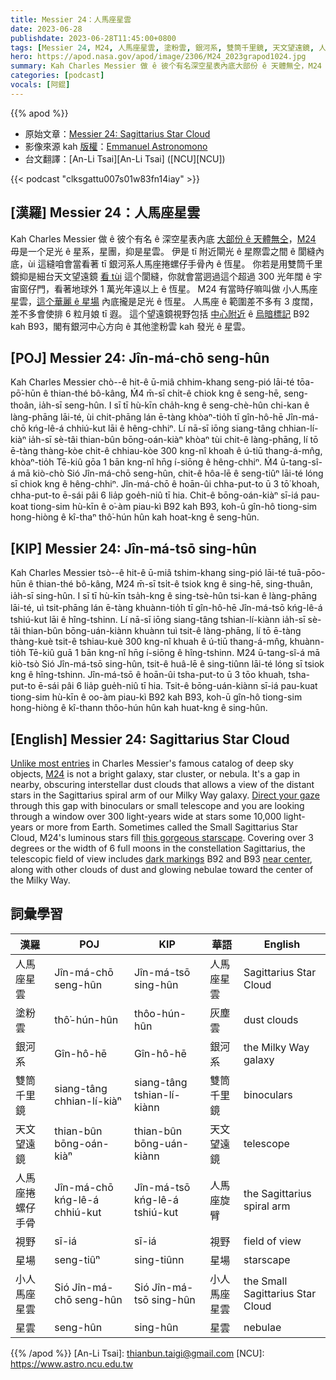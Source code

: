```yaml
---
title: Messier 24：人馬座星雲
date: 2023-06-28
publishdate: 2023-06-28T11:45:00+0800
tags: [Messier 24, M24, 人馬座星雲, 塗粉雲, 銀河系, 雙筒千里鏡, 天文望遠鏡, 人馬座捲螺仔手骨, B92, B93, 視野, 星場, 小人馬座星雲, 星雲]
hero: https://apod.nasa.gov/apod/image/2306/M24_2023grapod1024.jpg
summary: Kah Charles Messier 做 ê 彼个有名深空星表內底大部份 ê 天體無仝，M24 毋是一个足光 ê 星系，星團，抑是星雲。
categories: [podcast]
vocals: [阿錕]
---
```


{{% apod %}}

- 原始文章：[Messier 24: Sagittarius Star Cloud](https://apod.nasa.gov/apod/ap230628.html)
- 影像來源 kah [版權][copyright]：[Emmanuel Astronomono](https://www.instagram.com/astronomono/?hl=en)
- 台文翻譯：[An-Li Tsai][An-Li Tsai] ([NCU][NCU])

{{< podcast "clksgattu007s01w83fn14iay" >}}

## [漢羅] Messier 24：人馬座星雲
Kah Charles Messier 做 ê 彼个有名 ê 深空星表內底 [大部份 ê 天體無仝][Unlike most entries]，[M24][M24] 毋是一个足光 ê 星系，星團，抑是星雲。
伊是 tī 附近閘光 ê 星際雲之間 ê 閬縫內底，ùi 這縫咱會當看著 tī 銀河系人馬座捲螺仔手骨內 ê 恆星。
你若是用雙筒千里鏡抑是細台天文望遠鏡 [看 tùi][Direct your gaze] 這个閬縫，你就會當迵過這个超過 300 光年闊 ê 宇宙窗仔門，看著地球外 1 萬光年遠以上 ê 恆星。
M24 有當時仔嘛叫做 小人馬座星雲，[這个華麗 ê 星場][this gorgeous starscape] 內底攏是足光 ê 恆星。
人馬座 ê 範圍差不多有 3 度闊，差不多會使排 6 粒月娘 tī 遐。
這个望遠鏡視野包括 [中心附近][near center] ê [烏暗標記][dark markings] B92 kah B93，閣有銀河中心方向 ê 其他塗粉雲 kah 發光 ê 星雲。

## [POJ] Messier 24: Jîn-má-chō seng-hûn
Kah Charles Messier chò--ê hit-ê ū-miâ chhim-khang seng-pió lāi-té tōa-pō͘-hūn ê thian-thé bô-kâng, Ḿ4 m̄-sī chi̍t-ê chiok kng ê seng-hē, seng-thoân, ia̍h-sī seng-hûn.
I sī tī hù-kīn cha̍h-kng ê seng-chè-hûn chi-kan ê làng-phāng lāi-té, ùi chit-phāng lán ē-tàng khòaⁿ-tio̍h tī gîn-hô-hē Jîn-má-chō kńg-lê-á chhiú-kut lāi ê hêng-chhiⁿ.
Lí nā-sī iōng siang-tâng chhian-lí-kiàⁿ ia̍h-sī sè-tâi thian-bûn bōng-oán-kiàⁿ khòaⁿ tùi chit-ê làng-phāng, lí tō ē-tàng thàng-kòe chit-ê chhiau-kòe 300 kng-nî khoah ê ú-tiū thang-á-mn̂g, khòaⁿ-tio̍h Tē-kiû gōa 1 bān kng-nî hn̄g í-siōng ê hêng-chhiⁿ.
Ḿ4 ū-tang-sî-á mā kiò-chò Sió Jîn-má-chō seng-hûn, chit-ê hôa-lē ê seng-tiûⁿ lāi-té lóng sī chiok kng ê hêng-chhiⁿ.
Jîn-má-chō ê hoān-ûi chha-put-to ū 3 tō͘ khoah, chha-put-to ē-sái pâi 6 lia̍p goe̍h-niû tī hia.
Chit-ê bōng-oán-kiàⁿ sī-iá pau-koat tiong-sim hù-kīn ê o͘-àm piau-kì B92 kah B93, koh-ū gîn-hô tiong-sim hong-hiòng ê kî-thaⁿ thô͘-hún hûn kah hoat-kng ê seng-hûn.

## [KIP] Messier 24: Jîn-má-tsō sing-hûn
Kah Charles Messier tsò--ê hit-ê ū-miâ tshim-khang sing-pió lāi-té tuā-pōo-hūn ê thian-thé bô-kâng, M24 m̄-sī tsi̍t-ê tsiok kng ê sing-hē, sing-thuân, ia̍h-sī sing-hûn.
I sī tī hù-kīn tsa̍h-kng ê sing-tsè-hûn tsi-kan ê làng-phāng lāi-té, uì tsit-phāng lán ē-tàng khuànn-tio̍h tī gîn-hô-hē Jîn-má-tsō kńg-lê-á tshiú-kut lāi ê hîng-tshinn.
Lí nā-sī iōng siang-tâng tshian-lí-kiànn ia̍h-sī sè-tâi thian-bûn bōng-uán-kiànn khuànn tuì tsit-ê làng-phāng, lí tō ē-tàng thàng-kuè tsit-ê tshiau-kuè 300 kng-nî khuah ê ú-tiū thang-á-mn̂g, khuànn-tio̍h Tē-kiû guā 1 bān kng-nî hn̄g í-siōng ê hîng-tshinn.
M24 ū-tang-sî-á mā kiò-tsò Sió Jîn-má-tsō sing-hûn, tsit-ê huâ-lē ê sing-tiûnn lāi-té lóng sī tsiok kng ê hîng-tshinn.
Jîn-má-tsō ê hoān-ûi tsha-put-to ū 3 tōo khuah, tsha-put-to ē-sái pâi 6 lia̍p gue̍h-niû tī hia.
Tsit-ê bōng-uán-kiànn sī-iá pau-kuat tiong-sim hù-kīn ê oo-àm piau-kì B92 kah B93, koh-ū gîn-hô tiong-sim hong-hiòng ê kî-thann thôo-hún hûn kah huat-kng ê sing-hûn.

## [English] Messier 24: Sagittarius Star Cloud
[Unlike most entries][Unlike most entries] in Charles Messier's famous catalog of deep sky objects, [M24][M24] is not a bright galaxy, star cluster, or nebula.
It's a gap in nearby, obscuring interstellar dust clouds that allows a view of the distant stars in the Sagittarius spiral arm of our Milky Way galaxy.
[Direct your gaze][Direct your gaze] through this gap with binoculars or small telescope and you are looking through a window over 300 light-years wide at stars some 10,000 light-years or more from Earth.
Sometimes called the Small Sagittarius Star Cloud, M24's luminous stars fill [this gorgeous starscape][this gorgeous starscape].
Covering over 3 degrees or the width of 6 full moons in the constellation Sagittarius, the telescopic field of view includes [dark markings][dark markings] B92 and B93 [near center][near center], along with other clouds of dust and glowing nebulae toward the center of the Milky Way.

## 詞彙學習

|漢羅|POJ|KIP|華語|English|
|-|-|-|-|-|
|人馬座星雲|Jîn-má-chō seng-hûn|Jîn-má-tsō sing-hûn|人馬座星雲|Sagittarius Star Cloud|
|塗粉雲|thô͘-hún-hûn|thôo-hún-hûn|灰塵雲|dust clouds|
|銀河系|Gîn-hô-hē|Gîn-hô-hē|銀河系|the Milky Way galaxy|
|雙筒千里鏡|siang-tâng chhian-lí-kiàⁿ|siang-tâng tshian-lí-kiànn|雙筒千里鏡|binoculars|
|天文望遠鏡|thian-bûn bōng-oán-kiàⁿ|thian-bûn bōng-uán-kiànn|天文望遠鏡|telescope|
|人馬座捲螺仔手骨|Jîn-má-chō kńg-lê-á chhiú-kut|Jîn-má-tsō kńg-lê-á tshiú-kut|人馬座旋臂|the Sagittarius spiral arm|
|視野|sī-iá|sī-iá|視野|field of view|
|星場|seng-tiûⁿ|sing-tiûnn|星場|starscape|
|小人馬座星雲|Sió Jîn-má-chō seng-hûn|Sió Jîn-má-tsō sing-hûn|小人馬座星雲|the Small Sagittarius Star Cloud|
|星雲|seng-hûn|sing-hûn|星雲|nebulae|

{{% /apod %}}
[An-Li Tsai]: thianbun.taigi@gmail.com
[NCU]: https://www.astro.ncu.edu.tw

[copyright]: https://apod.nasa.gov/apod/fap/lib/about_apod.html#srapply
[License]: https://creativecommons.org/licenses/by/2.0/

[Unlike most entries]:https://www.nasa.gov/content/goddard/hubble-s-messier-catalog
[M24]:http://www.messier.seds.org/m/m024.html
[Direct your gaze]:https://oneminuteastronomer.com/4460/small-sagittarius-star-cloud/
[this gorgeous starscape]:https://www.flickr.com/photos/136700672@N08/52846209618/in/dateposted-public/
[dark markings]:https://ui.adsabs.harvard.edu/abs/1919ApJ....49....1B/abstract
[near center]:https://apod.nasa.gov/apod/ap100708.html
